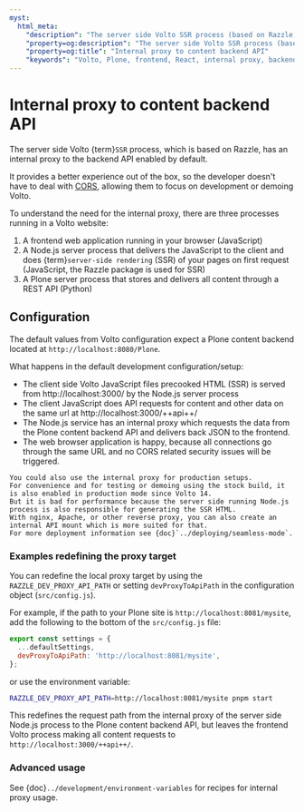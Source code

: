 ```yaml
---
myst:
  html_meta:
    "description": "The server side Volto SSR process (based on Razzle) has an internal proxy to the backend API enabled by default, avoiding issues from CORS and allowing the developer to focus on using Volto."
    "property=og:description": "The server side Volto SSR process (based on Razzle) has an internal proxy to the backend API enabled by default, avoiding issues from CORS and allowing the developer to focus on using Volto."
    "property=og:title": "Internal proxy to content backend API"
    "keywords": "Volto, Plone, frontend, React, internal proxy, backend, API, Razzle, SSR"
---
```


# Internal proxy to content backend API

The server side Volto {term}`SSR` process, which is based on Razzle, has an internal proxy to the backend API enabled by default.

It provides a better experience out of the box, so the developer doesn't have to deal with [CORS](https://developer.mozilla.org/en-US/docs/Web/HTTP/Guides/CORS), allowing them to focus on development or demoing Volto.

To understand the need for the internal proxy, there are three processes running in a Volto website:

1. A frontend web application running in your browser (JavaScript)
2. A Node.js server process that delivers the JavaScript to the client and does {term}`server-side rendering` (SSR) of your pages on first request (JavaScript, the Razzle package is used for SSR)
3. A Plone server process that stores and delivers all content through a REST API (Python)

## Configuration

The default values from Volto configuration expect a Plone content backend located at `http://localhost:8080/Plone`.

What happens in the default development configuration/setup:

* The client side Volto JavaScript files precooked HTML (SSR) is served from http://localhost:3000/ by the Node.js server process
* The client JavaScript does API requests for content and other data on the same url at http://localhost:3000/++api++/
* The Node.js service has an internal proxy which requests the data from the Plone content backend API and delivers back JSON to the frontend.
* The web browser application is happy, because all connections go through the same URL and no CORS related security issues will be triggered.

```{tip}
You could also use the internal proxy for production setups.
For convenience and for testing or demoing using the stock build, it is also enabled in production mode since Volto 14.
But it is bad for performance because the server side running Node.js process is also responsible for generating the SSR HTML.
With nginx, Apache, or other reverse proxy, you can also create an internal API mount which is more suited for that.
For more deployment information see {doc}`../deploying/seamless-mode`.
```

### Examples redefining the proxy target

You can redefine the local proxy target by using the `RAZZLE_DEV_PROXY_API_PATH` or setting `devProxyToApiPath` in the configuration object (`src/config.js`).

For example, if the path to your Plone site is `http://localhost:8081/mysite`, add the following to the bottom of the `src/config.js` file:

```js
export const settings = {
  ...defaultSettings,
  devProxyToApiPath: 'http://localhost:8081/mysite',
};
```

or use the environment variable:

```bash
RAZZLE_DEV_PROXY_API_PATH=http://localhost:8081/mysite pnpm start
```

This redefines the request path from the internal proxy of the server side Node.js process to the Plone content backend API, but leaves the frontend Volto process making all content requests to `http://localhost:3000/++api++/`.

### Advanced usage

See {doc}`../development/environment-variables` for recipes for internal proxy usage.
